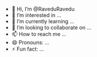 - 👋 Hi, I’m @RaveduRavedu
- 👀 I’m interested in ...
- 🌱 I’m currently learning ...
- 💞️ I’m looking to collaborate on ...
- 📫 How to reach me ...
- 😄 Pronouns: ...
- ⚡ Fun fact: ...

<!---
RaveduRavedu/RaveduRavedu is a ✨ special ✨ repository because its `README.md` (this file) appears on your GitHub profile.
You can click the Preview link to take a look at your changes.
--->
